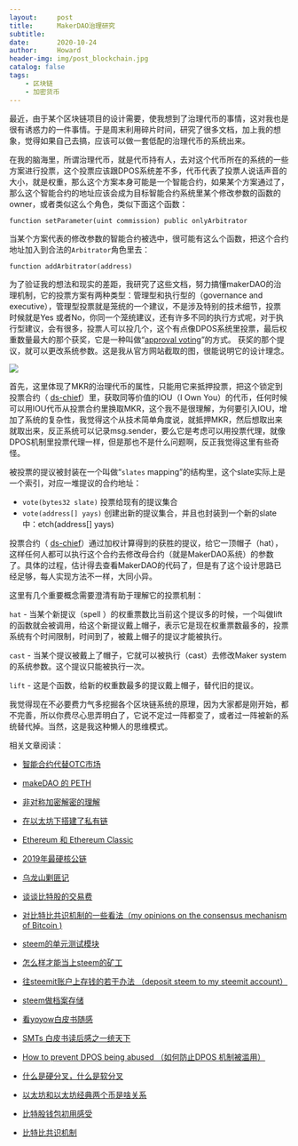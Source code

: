 ```yaml
---
layout:     post
title:      MakerDAO治理研究
subtitle:   
date:       2020-10-24
author:     Howard
header-img: img/post_blockchain.jpg
catalog: false
tags:
    - 区块链
    - 加密货币
---
```




最近，由于某个区块链项目的设计需要，使我想到了治理代币的事情，这对我也是很有诱惑力的一件事情。于是周末利用碎片时间，研究了很多文档，加上我的想象，觉得如果自己去搞，应该可以做一套低配的治理代币的系统出来。 



在我的脑海里，所谓治理代币，就是代币持有人，去对这个代币所在的系统的一些方案进行投票，这个投票应该跟DPOS系统差不多，代币代表了投票人说话声音的大小，就是权重，那么这个方案本身可能是一个智能合约，如果某个方案通过了，那么这个智能合约的地址应该会成为目标智能合约系统里某个修改参数的函数的owner，或者类似这么个角色，类似下面这个函数：

`function setParameter(uint commission) public onlyArbitrator`

当某个方案代表的修改参数的智能合约被选中，很可能有这么个函数，把这个合约地址加入到合法的`Arbitrator`角色里去：

`function addArbitrator(address)`



为了验证我的想法和现实的差距，我研究了这些文档，努力搞懂makerDAO的治理机制，它的投票方案有两种类型：管理型和执行型的（governance and executive），管理型投票就是笼统的一个建议，不是涉及特别的技术细节，投票时候就是Yes 或者No，你同一个笼统建议，还有许多不同的执行方式呢，对于执行型建议，会有很多，投票人可以投几个，这个有点像DPOS系统里投票，最后权重数量最大的那个获奖，它是一种叫做“[approval voting](https://en.wikipedia.org/wiki/Approval_voting)”的方式。 获奖的那个提议，就可以更改系统参数。这是我从官方网站截取的图，很能说明它的设计理念。



![](https://gblobscdn.gitbook.com/assets%2F-LtJ1VeNJVW-jiKH0xoL%2F-Ltk55_PNIGOzCpzWika%2F-LtkFPmTJwEae_sY2HbV%2Fpause.png?alt=media&token=01ed0bba-df88-4936-9a8e-5fc5bef97652)



首先，这里体现了MKR的治理代币的属性，只能用它来抵押投票，把这个锁定到投票合约（ [ds-chief](https://github.com/dapphub/ds-chief)）里，获取同等价值的IOU（I Own You）的代币，任何时候可以用IOU代币从投票合约里换取MKR，这个我不是很理解，为何要引入IOU，增加了系统的复杂性，我觉得这个从技术简单角度说，就抵押MKR，然后想取出来就取出来，反正系统可以记录msg.sender，要么它是考虑可以用投票代理，就像DPOS机制里投票代理一样，但是那也不是什么问题啊，反正我觉得这里有些奇怪。



被投票的提议被封装在一个叫做“`slates` mapping”的结构里，这个slate实际上是一个索引，对应一堆提议的合约地址：



- `vote(bytes32 slate)` 投票给现有的提议集合
- `vote(address[] yays)` 创建出新的提议集合，并且也封装到一个新的slate中：etch(address[] yays)



投票合约（ [ds-chief](https://github.com/dapphub/ds-chief)）通过加权计算得到的获胜的提议，给它一顶帽子（hat），这样任何人都可以执行这个合约去修改母合约（就是MakerDAO系统）的参数了。具体的过程，估计得去查看MakerDAO的代码了，但是有了这个设计思路已经足够，每人实现方法不一样，大同小异。



这里有几个重要概念需要澄清有助于理解它的投票机制：

`hat` -  当某个新提议（spell ）的权重票数比当前这个提议多的时候，一个叫做lift的函数就会被调用，给这个新提议戴上帽子，表示它是现在权重票数最多的，投票系统有个时间限制，时间到了，被戴上帽子的提议才能被执行。

`cast` - 当某个提议被戴上了帽子，它就可以被执行（cast）去修改Maker system的系统参数。这个提议只能被执行一次。

`lift` - 这是个函数，给新的权重数最多的提议戴上帽子，替代旧的提议。



我觉得现在不必要费力气多挖掘各个区块链系统的原理，因为大家都是刚开始，都不完善，所以你费尽心思弄明白了，它说不定过一阵都变了，或者过一阵被新的系统替代掉。当然，这是我这种懒人的思维模式。



























相关文章阅读：

- [智能合约代替OTC市场](http://livinginau.life/2019/12/10/%E6%99%BA%E8%83%BD%E5%90%88%E7%BA%A6%E4%BB%A3%E6%9B%BFotc%E5%B8%82%E5%9C%BA/)
- [makeDAO 的 PETH](http://livinginau.life/2019/11/16/makeDAO_peth/)
- [非对称加密解密的理解](http://livinginau.life/2017/12/05/%E9%9D%9E%E5%AF%B9%E7%A7%B0%E5%8A%A0%E5%AF%86%E8%A7%A3%E5%AF%86%E7%9A%84%E7%90%86%E8%A7%A3/)
- [在以太坊下搭建了私有链](http://livinginau.life/2017/12/05/%E5%9C%A8%E4%BB%A5%E5%A4%AA%E5%9D%8A%E4%B8%8B%E6%90%AD%E5%BB%BA%E4%BA%86%E7%A7%81%E6%9C%89%E9%93%BE/)
- [Ethereum 和 Ethereum Classic](http://livinginau.life/2017/12/05/Ethereum-%E5%92%8C-Ethereum-Classic/)

- [2019年最硬核公链](http://livinginau.life/2020/01/12/%E8%B0%81%E6%98%AF2019%E5%B9%B4%E6%9C%80%E7%A1%AC%E6%A0%B8%E5%85%AC%E9%93%BE/)
- [乌龙山剿匪记](http://livinginau.life/2019/11/25/%E4%B9%8C%E9%BE%99%E5%B1%B1%E5%89%BF%E5%8C%AA%E8%AE%B0/)
- [谈谈比特股的交易费](http://livinginau.life/2019/11/16/bitshares-%E6%AF%94%E7%89%B9%E8%82%A1-%E7%9A%84%E4%BA%A4%E6%98%93%E8%B4%B9/)
- [对比特比共识机制的一些看法（my opinions on the consensus mechanism of Bitcoin )](http://livinginau.life/2019/03/05/%E5%AF%B9%E6%AF%94%E7%89%B9%E6%AF%94%E5%85%B1%E8%AF%86%E6%9C%BA%E5%88%B6%E7%9A%84%E4%B8%80%E4%BA%9B%E7%9C%8B%E6%B3%95/)
- [steem的单元测试模块](http://livinginau.life/2018/10/23/steem%E7%9A%84%E5%8D%95%E5%85%83%E6%B5%8B%E8%AF%95%E6%A8%A1%E5%9D%97/)
- [怎么样才能当上steem的矿工](http://livinginau.life/2018/10/20/%E6%80%8E%E4%B9%88%E6%A0%B7%E6%89%8D%E8%83%BD%E5%BD%93%E4%B8%8Asteem%E7%9A%84%E7%9F%BF%E5%B7%A5/)
- [往steemit账户上存钱的若干办法 （deposit steem to my steemit account）](http://livinginau.life/2018/10/20/%E5%BE%80steemit%E8%B4%A6%E6%88%B7%E4%B8%8A%E5%AD%98%E9%92%B1%E7%9A%84%E8%8B%A5%E5%B9%B2%E5%8A%9E%E6%B3%95/)
- [steem做档案存储](http://livinginau.life/2018/10/20/steem-%E5%81%9A%E6%A1%A3%E6%A1%88%E5%AD%98%E5%82%A8/)
- [看yoyow白皮书随感](http://livinginau.life/2018/01/16/%E7%9C%8Byoyow%E7%99%BD%E7%9A%AE%E4%B9%A6%E9%9A%8F%E6%84%9F/)
- [SMTs 白皮书读后感之一统天下](http://livinginau.life/2017/12/06/SMTs-%E7%99%BD%E7%9A%AE%E4%B9%A6%E8%AF%BB%E5%90%8E%E6%84%9F%E4%B9%8B%E4%B8%80%E7%BB%9F%E5%A4%A9%E4%B8%8B/)
- [How to prevent DPOS being abused （如何防止DPOS 机制被滥用）](http://livinginau.life/2017/12/05/%E5%A6%82%E4%BD%95%E9%98%B2%E6%AD%A2DPOS-%E6%9C%BA%E5%88%B6%E8%A2%AB%E6%BB%A5%E7%94%A8/)
- [什么是硬分叉，什么是软分叉](http://livinginau.life/2017/12/05/%E4%BB%80%E4%B9%88%E6%98%AF%E7%A1%AC%E5%88%86%E5%8F%89-%E4%BB%80%E4%B9%88%E6%98%AF%E8%BD%AF%E5%88%86%E5%8F%89/)
- [以太坊和以太坊经典两个币是啥关系](http://livinginau.life/2017/12/05/Ethereum-%E5%92%8C-Ethereum-Classic/)
- [比特股钱包初用感受](http://livinginau.life/2017/12/05/BTS%E5%88%9D%E7%94%A8%E6%84%9F%E5%8F%97/)
- [比特比共识机制](http://livinginau.life/2019/03/05/%E5%AF%B9%E6%AF%94%E7%89%B9%E6%AF%94%E5%85%B1%E8%AF%86%E6%9C%BA%E5%88%B6%E7%9A%84%E4%B8%80%E4%BA%9B%E7%9C%8B%E6%B3%95/)
